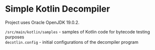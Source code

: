 # Simple Kotlin Decompiler

Project uses Oracle OpenJDK 19.0.2.

`/src/main/kotlin/samples` - samples of Kotlin code for bytecode testing purposes  
`decotlin.config` - initial configurations of the decompiler program
